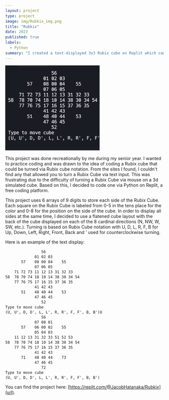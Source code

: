 ```yaml
---
layout: project
type: project
image: img/Rubkix_img.png
title: "Rubkix"
date: 2023
published: true
labels:
  - Python
summary: "I created a text-displayed 3x3 Rubix cube on Replit which can be turned in any direction via text input."
---
```


<div class="text-center p-4">
  <img width="300px" src="../img/Rubkix_img.png" class="img-thumbnail" >
</div>

This project was done recreationally by me during my senior year. I wanted to practice coding and was drawn to the idea of coding a Rubix cube that could be turned via Rubix cube notation. From the sites I found, I couldn't find any that allowed you to turn a Rubix Cube via text input. This was frustrating due to the difficulty of turning a Rubix Cube via mouse on a 3d simulated cube. Based on this, I decided to code one via Python on Replit, a free coding platform.

This project uses 6 arrays of 9 digits to store each side of the Rubix Cube. Each square on the Rubix Cube is labeled from 0-5 in the tens place for the color and 0-8 for the position on the side of the cube. In order to display all sides at the same time, I decided to use a flatened cube layout with the back of the cube displayed on each of the 8 cardinal directions (N, NW, W, SW, etc.). Turning is based on Rubix Cube notation with U, D, L, R, F, B for Up, Down, Left, Right, Front, Back and ' used for counterclockwise turning. 

Here is an example of the text display:

```
                56
             01 02 03
       57    08 00 04    55
             07 06 05
    71 72 73 11 12 13 31 32 33
58  78 70 74 18 10 14 38 30 34 54
    77 76 75 17 16 15 37 36 35
             41 42 43
       51    48 40 44    53
             47 46 45
                52
Type to move cube
(U, U', D, D', L, L', R, R', F, F', B, B')U
                56
             07 08 01
       57    06 00 02    55
             05 04 03
    11 12 13 31 32 33 51 52 53
58  78 70 74 18 10 14 38 30 34 54
    77 76 75 17 16 15 37 36 35
             41 42 43
       71    48 40 44    73
             47 46 45
                72
Type to move cube
(U, U', D, D', L, L', R, R', F, F', B, B')
```

You can find the project here: [https://replit.com/@JacobHatanaka/Rubkix](url).
